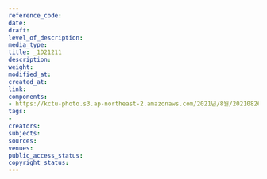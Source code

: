 ```yaml
---
reference_code: 
date: 
draft: 
level_of_description: 
media_type: 
title: _1D21211
description: 
weight: 
modified_at: 
created_at: 
link: 
components:
- https://kctu-photo.s3.ap-northeast-2.amazonaws.com/2021년/8월/20210826_하반기+총파업+대장정_강원/_1D21211.jpg
tags:
- 
creators: 
subjects: 
sources: 
venues: 
public_access_status: 
copyright_status: 
---
```

